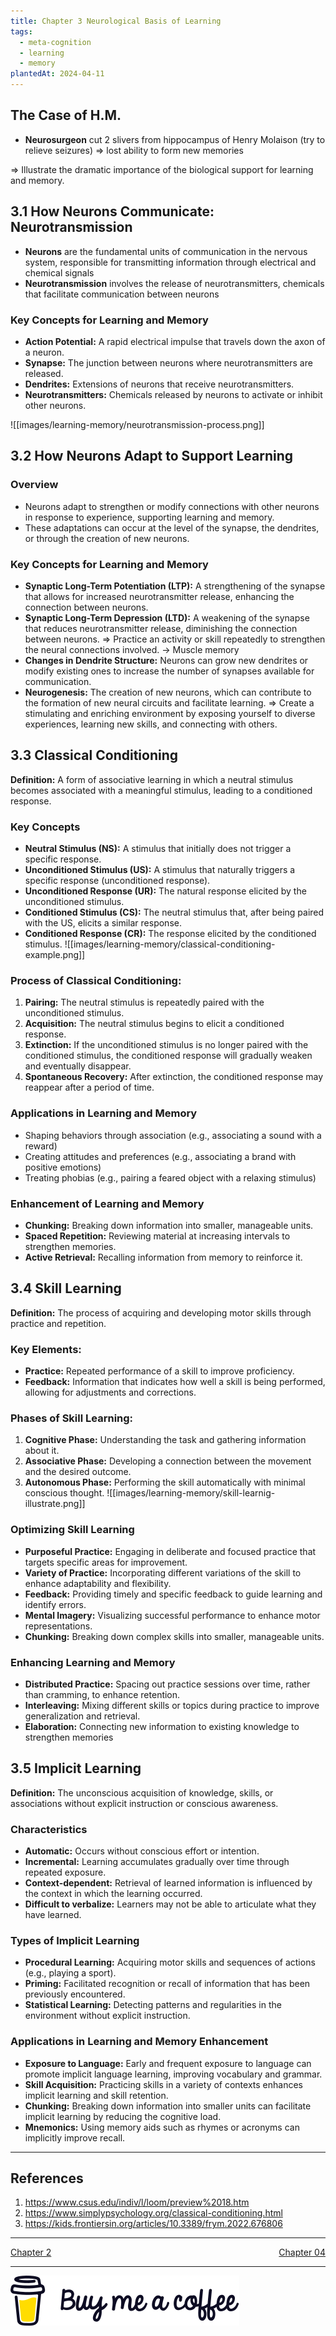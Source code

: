 ```yaml
---
title: Chapter 3 Neurological Basis of Learning
tags:
  - meta-cognition
  - learning
  - memory
plantedAt: 2024-04-11
---
```


## The Case of H.M.
- **Neurosurgeon** cut 2 slivers from hippocampus of Henry Molaison (try to relieve seizures)
	=> lost ability to form new memories

=> Illustrate the dramatic importance of the biological support for learning and memory.
## 3.1 How Neurons Communicate: Neurotransmission
- **Neurons** are the fundamental units of communication in the nervous system, responsible for transmitting information through electrical and chemical signals
- **Neurotransmission** involves the release of neurotransmitters, chemicals that facilitate communication between neurons
### Key Concepts for Learning and Memory
- **Action Potential:** A rapid electrical impulse that travels down the axon of a neuron.
- **Synapse:** The junction between neurons where neurotransmitters are released.
- **Dendrites:** Extensions of neurons that receive neurotransmitters.
- **Neurotransmitters:** Chemicals released by neurons to activate or inhibit other neurons.

![[images/learning-memory/neurotransmission-process.png]]

## 3.2 How Neurons Adapt to Support Learning
### Overview
- Neurons adapt to strengthen or modify connections with other neurons in response to experience, supporting learning and memory.
- These adaptations can occur at the level of the synapse, the dendrites, or through the creation of new neurons.
### Key Concepts for Learning and Memory
- **Synaptic Long-Term Potentiation (LTP):** A strengthening of the synapse that allows for increased neurotransmitter release, enhancing the connection between neurons.
- **Synaptic Long-Term Depression (LTD):** A weakening of the synapse that reduces neurotransmitter release, diminishing the connection between neurons.
	=> Practice an activity or skill repeatedly to strengthen the neural connections involved. -> Muscle memory
- **Changes in Dendrite Structure:** Neurons can grow new dendrites or modify existing ones to increase the number of synapses available for communication.
- **Neurogenesis:** The creation of new neurons, which can contribute to the formation of new neural circuits and facilitate learning.
	=> Create a stimulating and enriching environment by exposing yourself to diverse experiences, learning new skills, and connecting with others.
## 3.3 Classical Conditioning
**Definition:** A form of associative learning in which a neutral stimulus becomes associated with a meaningful stimulus, leading to a conditioned response.
### Key Concepts
* **Neutral Stimulus (NS):** A stimulus that initially does not trigger a specific response.
* **Unconditioned Stimulus (US):** A stimulus that naturally triggers a specific response (unconditioned response).
* **Unconditioned Response (UR):** The natural response elicited by the unconditioned stimulus.
* **Conditioned Stimulus (CS):** The neutral stimulus that, after being paired with the US, elicits a similar response.
* **Conditioned Response (CR):** The response elicited by the conditioned stimulus.
![[images/learning-memory/classical-conditioning-example.png]]
### Process of Classical Conditioning:
1. **Pairing:** The neutral stimulus is repeatedly paired with the unconditioned stimulus.
2. **Acquisition:** The neutral stimulus begins to elicit a conditioned response.
3. **Extinction:** If the unconditioned stimulus is no longer paired with the conditioned stimulus, the conditioned response will gradually weaken and eventually disappear.
4. **Spontaneous Recovery:** After extinction, the conditioned response may reappear after a period of time.
### Applications in Learning and Memory
* Shaping behaviors through association (e.g., associating a sound with a reward)
* Creating attitudes and preferences (e.g., associating a brand with positive emotions)
* Treating phobias (e.g., pairing a feared object with a relaxing stimulus)
### Enhancement of Learning and Memory
* **Chunking:** Breaking down information into smaller, manageable units.
* **Spaced Repetition:** Reviewing material at increasing intervals to strengthen memories.
* **Active Retrieval:** Recalling information from memory to reinforce it.
## 3.4 Skill Learning
**Definition:** The process of acquiring and developing motor skills through practice and repetition.
### Key Elements:
* **Practice:** Repeated performance of a skill to improve proficiency.
* **Feedback:** Information that indicates how well a skill is being performed, allowing for adjustments and corrections.
### Phases of Skill Learning:
1. **Cognitive Phase:** Understanding the task and gathering information about it.
2. **Associative Phase:** Developing a connection between the movement and the desired outcome.
3. **Autonomous Phase:** Performing the skill automatically with minimal conscious thought.
![[images/learning-memory/skill-learnig-illustrate.png]]
### Optimizing Skill Learning
* **Purposeful Practice:** Engaging in deliberate and focused practice that targets specific areas for improvement.
* **Variety of Practice:** Incorporating different variations of the skill to enhance adaptability and flexibility.
* **Feedback:** Providing timely and specific feedback to guide learning and identify errors.
* **Mental Imagery:** Visualizing successful performance to enhance motor representations.
* **Chunking:** Breaking down complex skills into smaller, manageable units.
### Enhancing Learning and Memory
* **Distributed Practice:** Spacing out practice sessions over time, rather than cramming, to enhance retention.
* **Interleaving:** Mixing different skills or topics during practice to improve generalization and retrieval.
* **Elaboration:** Connecting new information to existing knowledge to strengthen memories
## 3.5 Implicit Learning
**Definition:** The unconscious acquisition of knowledge, skills, or associations without explicit instruction or conscious awareness.
### Characteristics
* **Automatic:** Occurs without conscious effort or intention.
* **Incremental:** Learning accumulates gradually over time through repeated exposure.
* **Context-dependent:** Retrieval of learned information is influenced by the context in which the learning occurred.
* **Difficult to verbalize:** Learners may not be able to articulate what they have learned.
### Types of Implicit Learning
* **Procedural Learning:** Acquiring motor skills and sequences of actions (e.g., playing a sport).
* **Priming:** Facilitated recognition or recall of information that has been previously encountered.
* **Statistical Learning:** Detecting patterns and regularities in the environment without explicit instruction.
### Applications in Learning and Memory Enhancement
* **Exposure to Language:** Early and frequent exposure to language can promote implicit language learning, improving vocabulary and grammar.
* **Skill Acquisition:** Practicing skills in a variety of contexts enhances implicit learning and skill retention.
* **Chunking:** Breaking down information into smaller units can facilitate implicit learning by reducing the cognitive load.
* **Mnemonics:** Using memory aids such as rhymes or acronyms can implicitly improve recall.
---
## References
1. https://www.csus.edu/indiv/l/loom/preview%2018.htm
2. https://www.simplypsychology.org/classical-conditioning.html
3. https://kids.frontiersin.org/articles/10.3389/frym.2022.676806


---
<p>
  <a href="flowering/metacogniton/chap-02-common-research-methods.md">Chapter 2</a>
  <span style="float: right;">
    <a href="flowering/metacogniton/chap-04">Chapter 04</a>
  </span>
</p>

---
[!["Buy Me A Coffee"](images/bmc-logo.svg)](https://www.buymeacoffee.com/hoanshirof)
